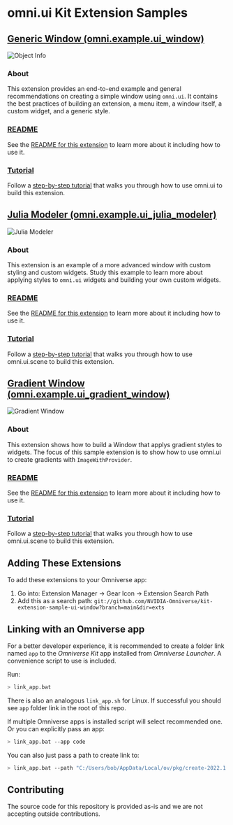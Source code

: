 # omni.ui Kit Extension Samples

## [Generic Window (omni.example.ui_window)](exts/omni.example.ui_window)

![Object Info](exts/omni.example.ui_window/data/preview.png)

### About
This extension provides an end-to-end example and general recommendations on creating a
simple window using `omni.ui`. It contains the best practices of building an extension, a menu item, a window itself, a custom widget, and a generic style.

### [README](exts/omni.example.ui_window)
See the [README for this extension](exts/omni.example.ui_window) to learn more about it including how to use it.

### [Tutorial](exts/omni.example.ui_window/tutorial/tutorial.md)
Follow a [step-by-step tutorial](exts/omni.example.ui_window/tutorial/tutorial.md) that walks you through how to use omni.ui to build this extension.

## [Julia Modeler (omni.example.ui_julia_modeler)](exts/omni.example.ui_julia_modeler)
![Julia Modeler](exts/omni.example.ui_julia_modeler/data/preview.png)

### About
This extension is an example of a more advanced window with custom styling and custom widgets. Study this example to learn more about applying styles to `omni.ui` widgets and building your own custom widgets.

### [README](exts/omni.example.ui_julia_modeler/)
See the [README for this extension](exts/omni.example.ui_julia_modeler/) to learn more about it including how to use it.

### [Tutorial](exts/omni.example.ui_julia_modeler/tutorial/tutorial.md)
Follow a [step-by-step tutorial](exts/omni.example.ui_julia_modeler/tutorial/tutorial.md) that walks you through how to use omni.ui.scene to build this extension.

## [Gradient Window (omni.example.ui_gradient_window)](exts/omni.example.ui_gradient_window/)

![Gradient Window](exts/omni.example.ui_gradient_window/data/Preview.png)

### About
This extension shows how to build a Window that applys gradient styles to widgets. The focus of this sample extension is to show how to use omni.ui to create gradients with `ImageWithProvider`.

### [README](exts/omni.example.ui_gradient_window/)
See the [README for this extension](exts/omni.example.ui_gradient_window/) to learn more about it including how to use it.

### [Tutorial](exts/omni.example.ui_gradient_window/tutorial/tutorial.md)
Follow a [step-by-step tutorial](exts/omni.example.ui_gradient_window/tutorial/tutorial.md) that walks you through how to use omni.ui.scene to build this extension.

## Adding These Extensions

To add these extensions to your Omniverse app:
1. Go into: Extension Manager -> Gear Icon -> Extension Search Path
2. Add this as a search path: `git://github.com/NVIDIA-Omniverse/kit-extension-sample-ui-window?branch=main&dir=exts`

## Linking with an Omniverse app

For a better developer experience, it is recommended to create a folder link named `app` to the *Omniverse Kit* app installed from *Omniverse Launcher*. A convenience script to use is included.

Run:

```bash
> link_app.bat
```

There is also an analogous `link_app.sh` for Linux. If successful you should see `app` folder link in the root of this repo.

If multiple Omniverse apps is installed script will select recommended one. Or you can explicitly pass an app:

```bash
> link_app.bat --app code
```

You can also just pass a path to create link to:

```bash
> link_app.bat --path "C:/Users/bob/AppData/Local/ov/pkg/create-2022.1.3"
```


## Contributing
The source code for this repository is provided as-is and we are not accepting outside contributions.
